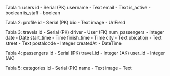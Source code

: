 Tabla 1: users
    id - Serial (PK)
    username - Text 
    email - Text
    is_active - boolean
    is_staff - boolean

Tabla 2: profile
    id - Serial (PK)
    bio - Text
    image - UrlField

Tabla 3: travels
    id - Serial (PK)
    driver - User (FK)
    num_passengers - Integer
    date - Date
    start_time - Time
    finish_time - Time
    city - Text
    ubication - Text
    street - Text
    postalcode - Integer
    createdAt - DateTime

Tabla 4: passengers
    id - Serial (PK)
    travel_id - Integer (AK)
    user_id - Integer (AK)

Tabla 5: categories
    id - Serial (PK)
    name - Text
    image - Text